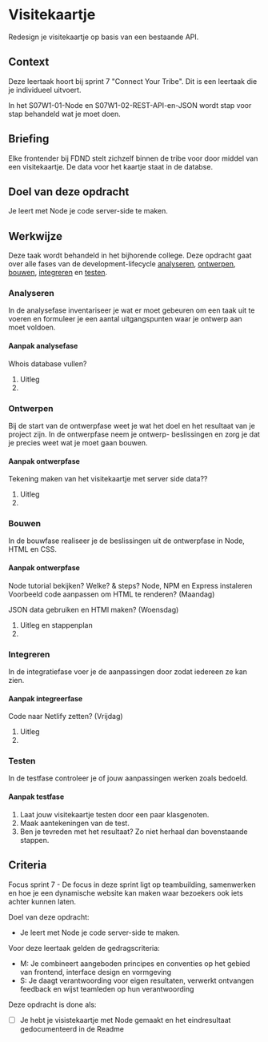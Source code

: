 

# Visitekaartje

Redesign je visitekaartje op basis van een bestaande API.

## Context

Deze leertaak hoort bij sprint 7 "Connect Your Tribe". Dit is een leertaak die je individueel uitvoert.

In het S07W1-01-Node en S07W1-02-REST-API-en-JSON wordt stap voor stap behandeld wat je moet doen.




## Briefing
Elke frontender bij FDND stelt zichzelf binnen de tribe voor door middel van een visitekaartje. De data voor het kaartje staat in de databse.

## Doel van deze opdracht

Je leert met Node je code server-side te maken. 


## Werkwijze
Deze taak wordt behandeld in het bijhorende college. Deze opdracht gaat over alle fases van de development-lifecycle [analyseren](#analyseren), [ontwerpen](#ontwerpen), [bouwen](#bouwen), [integreren](#integreren) en [testen](#testen).


### Analyseren
In de analysefase inventariseer je wat er moet gebeuren om een taak uit te voeren en formuleer je een aantal uitgangspunten waar je ontwerp aan moet voldoen.

#### Aanpak analysefase

Whois database vullen?

1. Uitleg
2. 

### Ontwerpen

Bij de start van de ontwerpfase weet je wat het doel en het resultaat van je project zijn. In de ontwerpfase neem je ontwerp- beslissingen en zorg je dat je precies weet wat je moet gaan bouwen.

#### Aanpak ontwerpfase

Tekening maken van het visitekaartje met server side data??

1. Uitleg
2. 


### Bouwen

In de bouwfase realiseer je de beslissingen uit de ontwerpfase in Node, HTML en CSS.

#### Aanpak ontwerpfase

Node tutorial bekijken? Welke? & steps?
Node, NPM en Express instaleren
Voorbeeld code aanpassen om HTML te renderen? (Maandag)

JSON data gebruiken en HTMl maken? (Woensdag)

1. Uitleg en stappenplan
2. 




### Integreren

In de integratiefase voer je de aanpassingen door zodat iedereen ze kan zien.


#### Aanpak integreerfase

Code naar Netlify zetten? (Vrijdag)

1. Uitleg
2. 



### Testen

In de testfase controleer je of jouw aanpassingen werken zoals bedoeld. 

#### Aanpak testfase

1. Laat jouw visitekaartje testen door een paar klasgenoten.
2. Maak aantekeningen van de test.
3. Ben je tevreden met het resultaat? Zo niet herhaal dan bovenstaande stappen.





## Criteria

Focus sprint 7 - De focus in deze sprint ligt op teambuilding, samenwerken en hoe je een dynamische website kan maken waar bezoekers ook iets achter kunnen laten.

Doel van deze opdracht:
* Je leert met Node je code server-side te maken. 

Voor deze leertaak gelden de gedragscriteria: 
* M: Je combineert aangeboden principes en conventies op het gebied van frontend, interface design en vormgeving
* S: Je daagt verantwoording voor eigen resultaten, verwerkt ontvangen feedback en wijst teamleden op hun verantwoording


Deze opdracht is done als:
- [ ] Je hebt je visistekaartje met Node gemaakt en het eindresultaat gedocumenteerd in de Readme
